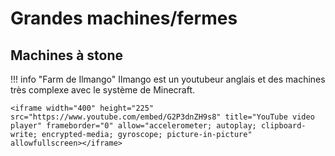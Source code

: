 # Grandes machines/fermes 

## Machines à stone

!!! info "Farm de Ilmango"
    Ilmango est un youtubeur anglais et des machines très complexe avec le système de Minecraft.

    <iframe width="400" height="225" src="https://www.youtube.com/embed/G2P3dnZH9s8" title="YouTube video player" frameborder="0" allow="accelerometer; autoplay; clipboard-write; encrypted-media; gyroscope; picture-in-picture" allowfullscreen></iframe>

